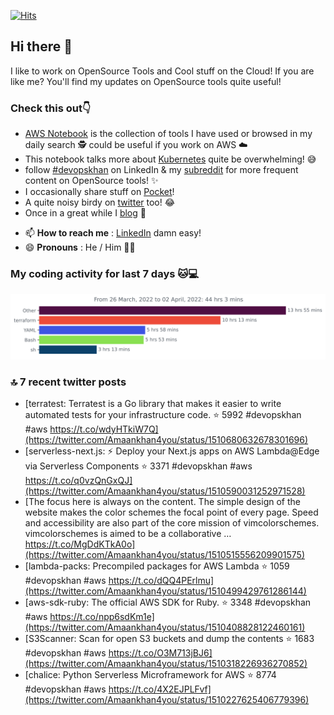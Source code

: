[![Hits](https://hits.seeyoufarm.com/api/count/incr/badge.svg?url=https%3A%2F%2Fgithub.com%2Fakhan4u%2Fhit-counter&count_bg=%2379C83D&title_bg=%23555555&icon=&icon_color=%23E7E7E7&title=visits&edge_flat=false)](https://hits.seeyoufarm.com)

## Hi there 👋

I like to work on OpenSource Tools and Cool stuff on the Cloud! If you are like me? You'll find my updates on OpenSource tools quite useful!

### Check this out👇

* [AWS Notebook](https://histre.com/public/notebooks/dnllyanu/aws/) is the collection of tools I have used or browsed in my daily search 🕵️ could be useful if you work on AWS ☁️
* This notebook talks more about [Kubernetes](https://histre.com/public/notebooks/6uxdvo3y/kubernetes/) quite be overwhelming! 😅
* follow [#devopskhan](https://www.linkedin.com/feed/hashtag/devopskhan/) on LinkedIn & my [subreddit](https://www.reddit.com/r/devopskhan/) for more frequent content on OpenSource tools! ✨
* I occasionally share stuff on [Pocket](https://getpocket.com/@ej6g8d1dp2829A16a9Tf5d4T6bAMp3d8791rejDe86yem3bm4e14ex4fT4dluk29)!
* A quite noisy birdy on [twitter](https://twitter.com/Amaankhan4you) too! 😂
* Once in a great while I [blog](https://linuxparrot.com/) 😬


- 📫 **How to reach me** : [LinkedIn](https://www.linkedin.com/in/amaan-khan-linux-ninja) damn easy!
- 😄 **Pronouns** : He / Him 🤷‍♂️

### My coding activity for last 7 days 🐱💻

<img src="https://github.com/akhan4u/akhan4u/blob/main/images/stat.svg" alt="Amaan's Wakatime Activity!"/>

### 🔝 7 recent twitter posts
<!-- DEVDOJO:START -->
- [terratest:  Terratest is a Go library that makes it easier to write automated tests for your infrastructure code.
⭐️ 5992
#devopskhan #aws
https://t.co/wdyHTkiW7Q](https://twitter.com/Amaankhan4you/status/1510680632678301696)
- [serverless-next.js: ⚡ Deploy your Next.js apps on AWS Lambda@Edge via Serverless Components
⭐️ 3371
#devopskhan #aws
https://t.co/q0vzQnGxQJ](https://twitter.com/Amaankhan4you/status/1510590031252971528)
- [The focus here is always on the content. The simple design of the website makes the color schemes the focal point of every page. Speed and accessibility are also part of the core mission of vimcolorschemes. vimcolorschemes is aimed to be a collaborative … https://t.co/MgDdKTkA0o](https://twitter.com/Amaankhan4you/status/1510515556209901575)
- [lambda-packs: Precompiled packages for AWS Lambda
⭐️ 1059
#devopskhan #aws
https://t.co/dQQ4PErlmu](https://twitter.com/Amaankhan4you/status/1510499429761286144)
- [aws-sdk-ruby: The official AWS SDK for Ruby.
⭐️ 3348
#devopskhan #aws
https://t.co/npp6sdKm1e](https://twitter.com/Amaankhan4you/status/1510408828122460161)
- [S3Scanner: Scan for open S3 buckets and dump the contents
⭐️ 1683
#devopskhan #aws
https://t.co/O3M713jBJ6](https://twitter.com/Amaankhan4you/status/1510318226936270852)
- [chalice: Python Serverless Microframework for AWS
⭐️ 8774
#devopskhan #aws
https://t.co/4X2EJPLFvf](https://twitter.com/Amaankhan4you/status/1510227625406779396)
<!-- DEVDOJO:END -->

<!-- ![Amaan's GitHub stats](https://github-readme-stats.vercel.app/api?username=akhan4u&count_private=true&show_icons=true&hide=contribs) -->
